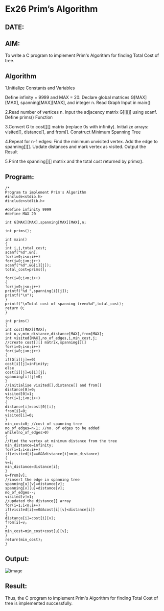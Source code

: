 # Ex26 Prim’s Algorithm
## DATE:
## AIM:
To write a C program to implement Prim's Algorithm for finding Total Cost of tree.

## Algorithm
1.Initialize Constants and Variables

Define infinity = 9999 and MAX = 20.
Declare global matrices G[MAX][MAX], spanning[MAX][MAX], and integer n.
Read Graph Input in main()

2.Read number of vertices n.
Input the adjacency matrix G[i][j] using scanf.
Define prims() Function

3.Convert G to cost[][] matrix (replace 0s with infinity).
Initialize arrays: visited[], distance[], and from[].
Construct Minimum Spanning Tree

4.Repeat for n-1 edges:
Find the minimum unvisited vertex.
Add the edge to spanning[][].
Update distances and mark vertex as visited.
Output the Result

5.Print the spanning[][] matrix and the total cost returned by prims().

## Program:
~~~
/*
Program to implement Prim's Algorithm
#include<stdio.h>
#include<stdlib.h>
 
#define infinity 9999
#define MAX 20
 
int G[MAX][MAX],spanning[MAX][MAX],n;
 
int prims();
 
int main()
{
int i,j,total_cost;
scanf("%d",&n);
for(i=0;i<n;i++)
for(j=0;j<n;j++)
scanf("%d",&G[i][j]);
total_cost=prims();

for(i=0;i<n;i++)
{
for(j=0;j<n;j++)
printf("%d ",spanning[i][j]);
printf("\n");
}
printf("\nTotal cost of spanning tree=%d",total_cost);
return 0;
}
 
int prims()
{
int cost[MAX][MAX];
int u,v,min_distance,distance[MAX],from[MAX];
int visited[MAX],no_of_edges,i,min_cost,j;
//create cost[][] matrix,spanning[][]
for(i=0;i<n;i++)
for(j=0;j<n;j++)
{
if(G[i][j]==0)
cost[i][j]=infinity;
else
cost[i][j]=G[i][j];
spanning[i][j]=0;
}
//initialise visited[],distance[] and from[]
distance[0]=0;
visited[0]=1;
for(i=1;i<n;i++)
{
distance[i]=cost[0][i];
from[i]=0;
visited[i]=0;
}
min_cost=0; //cost of spanning tree
no_of_edges=n-1; //no. of edges to be added
while(no_of_edges>0)
{
//find the vertex at minimum distance from the tree
min_distance=infinity;
for(i=1;i<n;i++)
if(visited[i]==0&&distance[i]<min_distance)
{
v=i;
min_distance=distance[i];
}
u=from[v];
//insert the edge in spanning tree
spanning[u][v]=distance[v];
spanning[v][u]=distance[v];
no_of_edges--;
visited[v]=1;
//updated the distance[] array
for(i=1;i<n;i++)
if(visited[i]==0&&cost[i][v]<distance[i])
{
distance[i]=cost[i][v];
from[i]=v;
}
min_cost=min_cost+cost[u][v];
}
return(min_cost);
}
~~~

## Output:

![image](https://github.com/user-attachments/assets/cc940903-26b7-4ab9-b5f4-a7fed4e43fcd)


## Result:
Thus, the C program to implement Prim's Algorithm for finding Total Cost of tree is implemented successfully.
